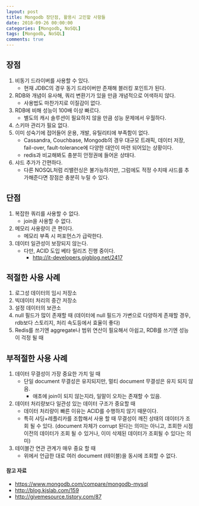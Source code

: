 ```yaml
---
layout: post
title: Mongodb 장단점, 활용시 고민할 사항들
date: 2018-09-26 00:00:00
categories: [Mongodb, NoSQL]
tags: [Mongodb, NoSQL]
comments: true
---
```


## 장점
1. 비동기 드라이버를 사용할 수 있다.
    * 현재 JDBC의 경우 동기 드라이버만 존재해 블러킹 포인트가 된다.
2. RDB와 개념이 유사해, 쿼리 변환기가 있을 만큼 개념적으로 어색하지 않다.
    * 사용법도 마찬가지로 이질감이 없다.
3. RDB에 비해 성능이 100배 이상 빠르다.
    * 별도의 캐시 솔루션이 필요하지 않을 만큼 성능 문제에서 우월하다.
4. 스키마 관리가 필요 없다.
5. 이미 성숙기에 접어들어 운용, 개발, 유틸리티에 부족함이 없다.
    * Cassandra, Couchbase, Mongodb의 경우 대규모 트래픽, 데이터 저장, fail-over, fault-tolerance에 다양한 대안이 마련 되어있는 상황이다.
    * redis과 비교해봐도 충분히 안정권에 들어온 상태다.
6. 샤드 추가가 간편하다.
    * 다른 NOSQL처럼 리밸런싱은 불가능하지만, 그럼에도 적정 수치때 샤드를 추가해준다면 장점은 충분히 누릴 수 있다.
## 단점
1. 복잡한 쿼리를 사용할 수 없다.
    * join을 사용할 수 없다.
2. 메모리 사용량이 큰 편이다.
    * 메모리 부족 시 퍼포먼스가 급락한다.
3. 데이터 일관성이 보장되지 않는다.
    * 다만, ACID 도입 베타 릴리즈 진행 중이다.
        * <http://it-developers.gigblog.net/2417>

## 적절한 사용 사례
1. 로그성 데이터의 임시 저장소
2. 빅데이터 처리의 중간 저장소
3. 설정 데이터의 보관소
4. null 필드가 많이 존재할 때 (데이터에 null 필드가 가변으로 다양하게 존재할 경우, rdb보다 스토리지, 처리 속도등에서 효율이 좋다)
5. Redis를 쓰기엔 aggregate나 범위 연산이 필요해서 아쉽고, RDB를 쓰기엔 성능이 걱정 될 때

## 부적절한 사용 사례
1. 데이터 무결성이 가장 중요한 가치 일 때
    * 단일 document 무결성은 유지되지만, 멀티 document 무결성은 유지 되지 않음.
        * 애초에 join이 되지 않는지라, 일말이 오차는 존재할 수 있음.
2. 데이터 처리량보다 일관성 있는 데이터 구조가 중요할 때
    * 데이터 처리량이 빠른 이유는 ACID를 수행하지 않기 때문이다.
    * 특히 샤딩+레플리카를 조합해서 사용 할 때 무결성이 깨진 상태의 데이터가 조회 될 수 있다. (document 자체가 corrupt 된다는 의미는 아니고, 조회한 시점 이전의 데이터가 조회 될 수 있거나, 이미 삭제된 데이터가 조회될 수 있다는 의미)
3. 테이블간 연관 관계가 매우 중요 할 때
    * 위에서 언급한 대로 여러 document (테이블)을 동시에 조회할 수 없다.

#### 참고 자료
* <https://www.mongodb.com/compare/mongodb-mysql>
* <http://blog.kjslab.com/159>
* <http://givemesource.tistory.com/87>
